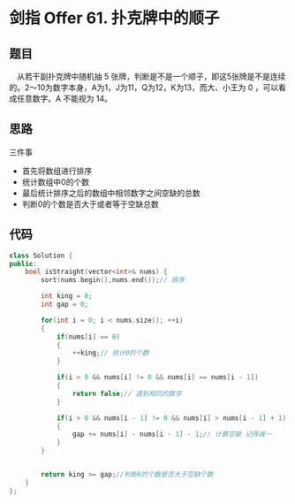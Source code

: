 # 剑指 Offer 61. 扑克牌中的顺子

## 题目

&emsp;从若干副扑克牌中随机抽 5 张牌，判断是不是一个顺子，即这5张牌是不是连续的。2～10为数字本身，A为1，J为11，Q为12，K为13，而大、小王为 0 ，可以看成任意数字。A 不能视为 14。


## 思路
 三件事

 * 首先将数组进行排序
 * 统计数组中0的个数
 * 最后统计排序之后的数组中相邻数字之间空缺的总数
 * 判断0的个数是否大于或者等于空缺总数

## 代码

```cpp
class Solution {
public:
    bool isStraight(vector<int>& nums) {
        sort(nums.begin(),nums.end());// 排序

        int king = 0;
        int gap = 0;

        for(int i = 0; i < nums.size(); ++i)
        {
            if(nums[i] == 0)
            {
                ++king;// 统计0的个数
            }

            if(i > 0 && nums[i] != 0 && nums[i] == nums[i - 1])
            {
                return false;// 遇到相同的数字
            }

            if(i > 0 && nums[i - 1] != 0 && nums[i] > nums[i - 1] + 1)
            {
                gap += nums[i] - nums[i - 1] - 1;// 计算空缺 记得减一
            }
        }


        return king >= gap;//判断0的个数是否大于空缺个数
    }
};

```
